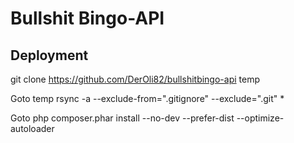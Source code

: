 # Bullshit Bingo-API

## Deployment
git clone https://github.com/DerOli82/bullshitbingo-api temp

Goto temp
rsync -a --exclude-from=".gitignore" --exclude=".git" * <destination>

Goto <destination>
php composer.phar install --no-dev --prefer-dist --optimize-autoloader